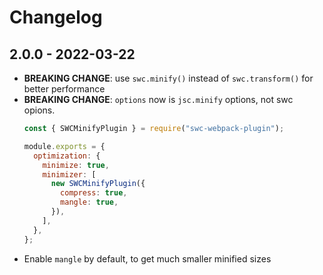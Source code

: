 # Changelog

## 2.0.0 - 2022-03-22

- **BREAKING CHANGE**: use `swc.minify()` instead of `swc.transform()` for better performance
- **BREAKING CHANGE**: `options` now is `jsc.minify` options, not swc opions.
  ```js
  const { SWCMinifyPlugin } = require("swc-webpack-plugin");

  module.exports = {
    optimization: {
      minimize: true,
      minimizer: [
        new SWCMinifyPlugin({
          compress: true,
          mangle: true,
        }),
      ],
    },
  };
  ```
- Enable `mangle` by default, to get much smaller minified sizes
